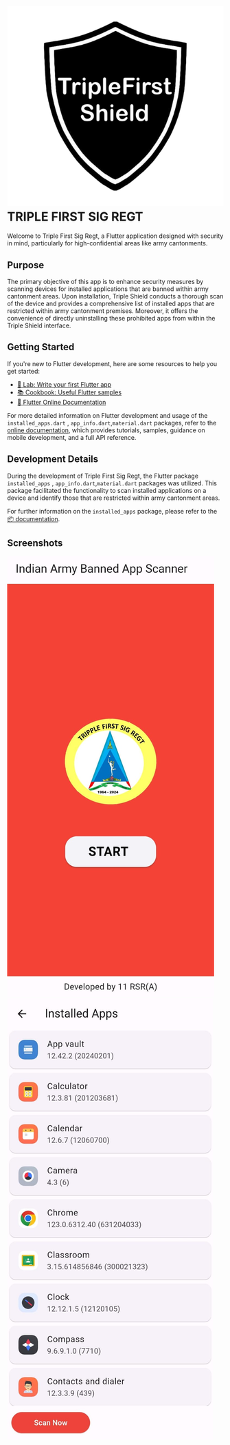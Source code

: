 # ![Logo](./assets/icon.jpg) TRIPLE FIRST SIG REGT

Welcome to Triple First Sig Regt, a Flutter application designed with security in mind, particularly for high-confidential areas like army cantonments.

## Purpose

The primary objective of this app is to enhance security measures by scanning devices for installed applications that are banned within army cantonment areas. Upon installation, Triple Shield conducts a thorough scan of the device and provides a comprehensive list of installed apps that are restricted within army cantonment premises. Moreover, it offers the convenience of directly uninstalling these prohibited apps from within the Triple Shield interface.

## Getting Started

If you're new to Flutter development, here are some resources to help you get started:

- [🔬 Lab: Write your first Flutter app](https://docs.flutter.dev/get-started/codelab)
- [📚 Cookbook: Useful Flutter samples](https://docs.flutter.dev/cookbook)
- [📘 Flutter Online Documentation](https://docs.flutter.dev/)

For more detailed information on Flutter development and usage of the `installed_apps.dart` , `app_info.dart`,`material.dart` packages, refer to the [online documentation](https://docs.flutter.dev/), which provides tutorials, samples, guidance on mobile development, and a full API reference.

## Development Details

During the development of Triple First Sig Regt, the Flutter package `installed_apps` , `app_info.dart`,`material.dart` packages was utilized. This package facilitated the functionality to scan installed applications on a device and identify those that are restricted within army cantonment areas.

For further information on the `installed_apps` package, please refer to the [📦 documentation](https://pub.dev/packages/installed_apps).

## Screenshots

![Screenshot 1](/ss1.jpg) ![Screenshot 2](/ss2.jpg)

<!-- ![Screenshot 3](screenshots/screenshot3.png) ![Screenshot 4](screenshots/screenshot4.png) -->
